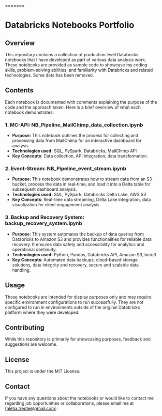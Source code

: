 =======
# Databricks Notebooks Portfolio

## Overview

This repository contains a collection of production level Databricks notebooks that I have developed as part of various data analysis work. These notebooks are provided as sample code to showcase my coding skills, problem-solving abilities, and familiarity with Databricks and related technologies. Some data has been removed.

## Contents

Each notebook is documented with comments explaining the purpose of the code and the approach taken. Here is a brief overview of what each notebook demonstrates:

### 1. MC-API: NB_Pipeline_MailChimp_data_collection.ipynb
- **Purpose:** This notebook outlines the process for collecting and processing data from MailChimp for an interactive dashboard for analysis.
- **Technologies used:** SQL, PySpark, Databricks, MailChimp API
- **Key Concepts:** Data collection, API integration, data transformation.

### 2. Event-Stream: NB_Pipeline_event_stream.ipynb
- **Purpose:** This notebook demonstrates how to stream data from an S3 bucket, process the data in real-time, and load it into a Delta table for subsequent dashboard analysis.
- **Technologies used:** SQL, PySpark, Databricks Delta Lake, AWS S3
- **Key Concepts:** Real-time data streaming, Delta Lake integration, data visualization for client engagement analysis.

### 3. Backup and Recovery System: backup_recovery_system.ipynb
- **Purpose:** This system automates the backup of data queries from Databricks to Amazon S3 and provides functionalities for reliable data recovery. It ensures data safety and accessibility for analytics and operational continuity.
- **Technologies used:** Python, Pandas, Databricks API, Amazon S3, boto3
- **Key Concepts:** Automated data backups, cloud-based storage solutions, data integrity and recovery, secure and scalable data handling.

## Usage

These notebooks are intended for display purposes only and may require specific environment configurations to run successfully. They are not configured to run in environments outside of the original Databricks platform where they were developed.

## Contributing

While this repository is primarily for showcasing purposes, feedback and suggestions are welcome. 

## License

This project is under the MIT License. 

## Contact

If you have any questions about the notebooks or would like to contact me regarding job opportunities or collaborations, please email me at [aletia.trepte@gmail.com].